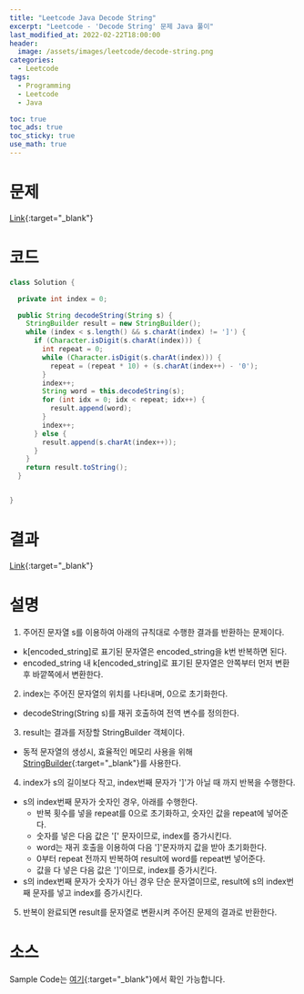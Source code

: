 ```yaml
---
title: "Leetcode Java Decode String"
excerpt: "Leetcode - 'Decode String' 문제 Java 풀이"
last_modified_at: 2022-02-22T18:00:00
header:
  image: /assets/images/leetcode/decode-string.png
categories:
  - Leetcode
tags:
  - Programming
  - Leetcode
  - Java

toc: true
toc_ads: true
toc_sticky: true
use_math: true
---
```

# 문제
[Link](https://leetcode.com/problems/decode-string/){:target="_blank"}

# 코드
```java
class Solution {

  private int index = 0;

  public String decodeString(String s) {
    StringBuilder result = new StringBuilder();
    while (index < s.length() && s.charAt(index) != ']') {
      if (Character.isDigit(s.charAt(index))) {
        int repeat = 0;
        while (Character.isDigit(s.charAt(index))) {
          repeat = (repeat * 10) + (s.charAt(index++) - '0');
        }
        index++;
        String word = this.decodeString(s);
        for (int idx = 0; idx < repeat; idx++) {
          result.append(word);
        }
        index++;
      } else {
        result.append(s.charAt(index++));
      }
    }
    return result.toString();
  }


}
```

# 결과
[Link](https://leetcode.com/submissions/detail/646649651/){:target="_blank"}

# 설명
1. 주어진 문자열 s를 이용하여 아래의 규칙대로 수행한 결과를 반환하는 문제이다.
- k[encoded_string]로 표기된 문자열은 encoded_string을 k번 반복하면 된다.
- encoded_string 내 k[encoded_string]로 표기된 문자열은 안쪽부터 먼저 변환 후 바깥쪽에서 변환한다.

2. index는 주어진 문자열의 위치를 나타내며, 0으로 초기화한다.
- decodeString(String s)를 재귀 호출하여 전역 변수를 정의한다.

3. result는 결과를 저장할 StringBuilder 객체이다.
- 동적 문자열의 생성시, 효율적인 메모리 사용을 위해 [StringBuilder](https://docs.oracle.com/javase/tutorial/java/data/buffers.html){:target="_blank"}를 사용한다.

4. index가 s의 길이보다 작고, index번째 문자가 ']'가 아닐 때 까지 반복을 수행한다.
- s의 index번째 문자가 숫자인 경우, 아래를 수행한다.
  - 반복 횟수를 넣을 repeat를 0으로 초기화하고, 숫자인 값을 repeat에 넣어준다.
  - 숫자를 넣은 다음 값은 '[' 문자이므로, index를 증가시킨다.
  - word는 재귀 호출을 이용하여 다음 ']'문자까지 값을 받아 초기화한다.
  - 0부터 repeat 전까지 반복하여 result에 word를 repeat번 넣어준다.
  - 값을 다 넣은 다음 값은 ']'이므로, index를 증가시킨다.
- s의 index번째 문자가 숫자가 아닌 경우 단순 문자열이므로, result에 s의 index번째 문자를 넣고 index를 증가시킨다.

5. 반복이 완료되면 result를 문자열로 변환시켜 주어진 문제의 결과로 반환한다.

# 소스
Sample Code는 [여기](https://github.com/GracefulSoul/leetcode/blob/master/src/main/java/gracefulsoul/problems/DecodeString.java){:target="_blank"}에서 확인 가능합니다.